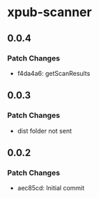 # xpub-scanner

## 0.0.4

### Patch Changes

- f4da4a6: getScanResults

## 0.0.3

### Patch Changes

- dist folder not sent

## 0.0.2

### Patch Changes

- aec85cd: Initial commit

